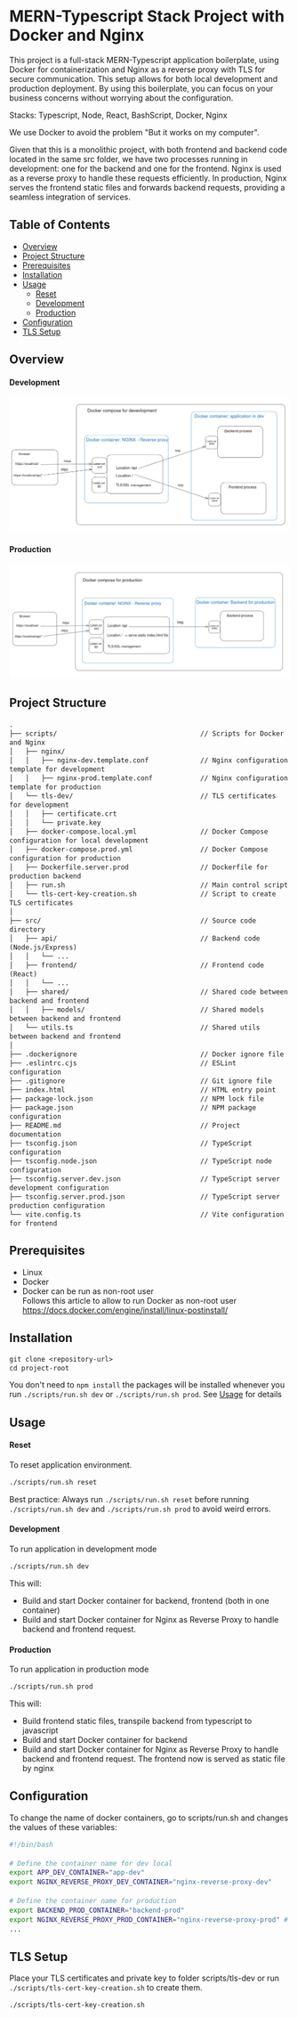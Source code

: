 # MERN-Typescript Stack Project with Docker and Nginx

This project is a full-stack MERN-Typescript application boilerplate, using Docker for containerization and Nginx as a reverse proxy with TLS for secure communication. This setup allows for both local development and production deployment. By using this boilerplate, you can focus on your business concerns without worrying about the configuration.

Stacks: Typescript, Node, React, BashScript, Docker, Nginx
  
We use Docker to avoid the problem "But it works on my computer".  
  
Given that this is a monolithic project, with both frontend and backend code located in the same src folder, we have two processes running in development: one for the backend and one for the frontend. Nginx is used as a reverse proxy to handle these requests efficiently. In production, Nginx serves the frontend static files and forwards backend requests, providing a seamless integration of services.
## Table of Contents
- [Overview](#overview)
- [Project Structure](#project-structure)
- [Prerequisites](#prerequisites)
- [Installation](#installation)
- [Usage](#usage)
    - [Reset](#reset)
    - [Development](#development)
    - [Production](#production)
- [Configuration](#configuration)
- [TLS Setup](#tls-setup)  

## Overview  
#### Development  
![Docker Compose for Development](architecture-dev.png)

#### Production    
![Docker Compose for Production](architecture-prod.png)

## Project Structure
``` 
.  
├── scripts/                                    // Scripts for Docker and Nginx  
│   ├── nginx/  
│   │   ├── nginx-dev.template.conf             // Nginx configuration template for development  
│   │   ├── nginx-prod.template.conf            // Nginx configuration template for production  
│   └── tls-dev/                                // TLS certificates for development  
│   │   ├── certificate.crt  
│   │   └── private.key  
│   ├── docker-compose.local.yml                // Docker Compose configuration for local development  
│   ├── docker-compose.prod.yml                 // Docker Compose configuration for production  
│   ├── Dockerfile.server.prod                  // Dockerfile for production backend  
│   ├── run.sh                                  // Main control script  
│   └── tls-cert-key-creation.sh                // Script to create TLS certificates  
│  
├── src/                                        // Source code directory  
│   ├── api/                                    // Backend code (Node.js/Express)  
│   │   └── ...  
│   ├── frontend/                               // Frontend code (React)  
│   │   └── ...  
│   ├── shared/                                 // Shared code between backend and frontend  
│   │   ├── models/                             // Shared models between backend and frontend  
│   └── utils.ts                                // Shared utils between backend and frontend
│  
├── .dockerignore                               // Docker ignore file  
├── .eslintrc.cjs                               // ESLint configuration  
├── .gitignore                                  // Git ignore file  
├── index.html                                  // HTML entry point  
├── package-lock.json                           // NPM lock file  
├── package.json                                // NPM package configuration  
├── README.md                                   // Project documentation  
├── tsconfig.json                               // TypeScript configuration  
├── tsconfig.node.json                          // TypeScript node configuration  
├── tsconfig.server.dev.json                    // TypeScript server development configuration  
├── tsconfig.server.prod.json                   // TypeScript server production configuration  
└── vite.config.ts                              // Vite configuration for frontend  
```  

## Prerequisites  
- Linux  
- Docker  
- Docker can be run as non-root user  
Follows this article to allow to run Docker as non-root user https://docs.docker.com/engine/install/linux-postinstall/  


## Installation  
```
git clone <repository-url>  
cd project-root  
```  
You don't need to ```npm install``` the packages will be installed whenever you run ```./scripts/run.sh dev``` or ```./scripts/run.sh prod```. See [Usage](#usage) for details  


## Usage  
#### Reset  
To reset application environment.  
``` bash
./scripts/run.sh reset
```  
Best practice: Always run ```./scripts/run.sh reset``` before running ```./scripts/run.sh dev``` and ```./scripts/run.sh prod``` to avoid weird errors.  
#### Development  
To run application in development mode  
``` bash
./scripts/run.sh dev
```  
This will:  
- Build and start Docker container for backend, frontend (both in one container)
- Build and start Docker container for Nginx as Reverse Proxy to handle backend and frontend request.  
#### Production  
To run application in production mode  
``` bash
./scripts/run.sh prod
```  
This will:  
- Build frontend static files, transpile backend from typescript to javascript
- Build and start Docker container for backend
- Build and start Docker container for Nginx as Reverse Proxy to handle backend and frontend request. The frontend now is served as static file by nginx


## Configuration  
To change the name of docker containers, go to scripts/run.sh and changes the values of these variables:  
``` bash
#!/bin/bash

# Define the container name for dev local
export APP_DEV_CONTAINER="app-dev"
export NGINX_REVERSE_PROXY_DEV_CONTAINER="nginx-reverse-proxy-dev"

# Define the container name for production
export BACKEND_PROD_CONTAINER="backend-prod" 
export NGINX_REVERSE_PROXY_PROD_CONTAINER="nginx-reverse-proxy-prod" # The frontend is served as static files direcly on nginx container
...
```


## TLS Setup
Place your TLS certificates and private key to folder scripts/tls-dev or run ```./scripts/tls-cert-key-creation.sh``` to create them.  
```
./scripts/tls-cert-key-creation.sh
```